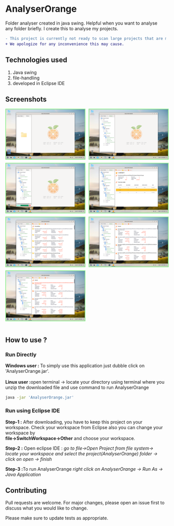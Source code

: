 # AnalyserOrange
Folder analyser created in java swing. Helpful when you want to analyse any folder briefly. I create this to analyse my projects. 
```diff
- This project is currently not ready to scan large projects that are more than 100MB.
+ We apologize for any inconvenience this may cause.
```

## Technologies used
   1. Java swing
   2. file-handling
   3. developed in Eclipse IDE 

## Screenshots

<div style="display: flex;flex-direction: column; grid-gap: 10px;">
    <div style="display: flex; grid-gap: 10px;">
        <img src="screenshots/1.png" alt="screenshots" width="49%" style="border: 2px solid lightgreen"/>
        <img src="screenshots/2.png" alt="screenshots" width="49%" style="border: 2px solid lightgreen"/>
    </div>
    <div style="display: flex; grid-gap: 10px;">
        <img src="screenshots/3.png" alt="screenshots" width="49%" style="border: 2px solid lightgreen"/>
        <img src="screenshots/4.png" alt="screenshots" width="49%" style="border: 2px solid lightgreen"/>
    </div>
    <div style="display: flex; grid-gap: 10px;">
        <img src="screenshots/5.png" alt="screenshots" width="49%" style="border: 2px solid lightgreen"/>
        <img src="screenshots/6.png" alt="screenshots" width="49%" style="border: 2px solid lightgreen"/>
    </div>
      <div style="display: flex; grid-gap: 10px;">
        <img src="screenshots/7.png" alt="screenshots" width="49%" style="border: 2px solid lightgreen"/>
    </div>
</div>
<br>

## How to use ?

### Run Directly

<b>Windows user : </b>To simply use this application just dubble click on 'AnalyserOrange.jar'.
<br><br>
<b>Linux user :</b>open terminal -> locate your directory using terminal where you unzip the downloaded file and use command to run AnalyserOrange
```bash
java -jar 'AnalyserOrange.jar'
```

### Run using Eclipse IDE
 <b>Step-1 :</b> After downloading, you have to keep this project on your workspace. Check your workspace from Eclipse also you can change your workspace by <br>
   <b>file->SwitchWorkspace->Other</b>
   and choose your workspace.

<b>Step-2 :</b> Open eclipse IDE : 
     <i>go to file->Open Project from file system-> locate your workspace and select the project(AnalyserOrange) folder -> click on open -> finish</i>

<b>Step-3 :</b>To run AnalyserOrange <i>right click on AnalyserOrange -> Run As -> Java Application</i>

## Contributing

Pull requests are welcome. For major changes, please open an issue first
to discuss what you would like to change.

Please make sure to update tests as appropriate.
